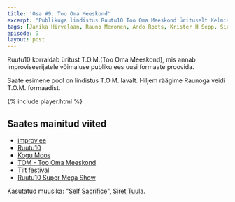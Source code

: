 ```yaml
---
title: 'Osa #9: Too Oma Meeskond'
excerpt: "Publikuga lindistus Ruutu10 Too Oma Meeskond ürituselt Kelmis. Hiljem räägime Raunoga veidi T.O.M.-ist."
tags: [Janika Hirvelaan, Rauno Meronen, Ando Roots, Krister H Sepp, Siret Tuula, Toivo Värbu]
episode: 9
layout: post
---
```


Ruutu10 korraldab üritust T.O.M.(Too Oma Meeskond), mis annab improviseerijatele võimaluse publiku ees uusi formaate proovida.

Saate esimene pool on lindistus T.O.M. lavalt. Hiljem räägime Raunoga veidi T.O.M. formaadist.

{% include player.html %}

## Saates mainitud viited

- [improv.ee](http://improv.ee)
- [Ruutu10](http://ruutu10.ee)
- [Kogu Moos](http://improv.ee/trupid/kogu-moos)
- [TOM - Too Oma Meeskond](https://www.facebook.com/events/1629241343960094)
- [Tilt festival](http://improfestival.ee)
- [Ruutu10 Super Mega Show](http://improv.ee/events/ruutu10-chicagost)

Kasutatud muusika: "[Self Sacrifice](https://www.youtube.com/watch?v=LjjgHJSVhEg)", [Siret Tuula](https://www.facebook.com/siretest?fref=ts).